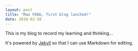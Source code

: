 ```yaml
---
layout: post
title: "Mao FENG, first blog lanched!"
date: 2018-02-28
---
```


This is my blog to record my learning and thinking...

It's powered by [Jekyll](http://jekyllrb.com) so that I can use Markdown for editing.
